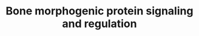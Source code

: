 ---
annotations:
- id: PW:0000330
  parent: signaling pathway
  type: Pathway Ontology
  value: Bone morphogenetic proteins signaling pathway
authors:
- Andra
- Khanspers
- MaintBot
- AlexanderPico
- Vfunari
- Babikerosman
- MartijnVanIersel
- MirellaKalafati
- Eweitz
- Egonw
communities:
- ontox
description: '"BMP signals are mediated by type I and II BMP receptors and their downstream
  molecules Smad1, 5 and 8. Phosphorylated Smad1, 5 and 8 proteins form a complex
  with Smad4 and then are translocated into the nucleus where they interact with other
  transcription factors, such as Runx2 in osteoblasts." [http://www.ncbi.nlm.nih.gov/pubmed/15621726
  (Chen 2004)].  Proteins on this pathway have targeted assays available via the [https://assays.cancer.gov/available_assays?wp_id=WP1425
  CPTAC Assay Portal]'
last-edited: 2023-04-20
ndex: b50a2994-8b62-11eb-9e72-0ac135e8bacf
organisms:
- Homo sapiens
redirect_from:
- /index.php/Pathway:WP1425
- /instance/WP1425
- /instance/WP1425_r126273
revision: r126273
schema-jsonld:
- '@context': https://schema.org/
  '@id': https://wikipathways.github.io/pathways/WP1425.html
  '@type': Dataset
  creator:
    '@type': Organization
    name: WikiPathways
  description: '"BMP signals are mediated by type I and II BMP receptors and their
    downstream molecules Smad1, 5 and 8. Phosphorylated Smad1, 5 and 8 proteins form
    a complex with Smad4 and then are translocated into the nucleus where they interact
    with other transcription factors, such as Runx2 in osteoblasts." [http://www.ncbi.nlm.nih.gov/pubmed/15621726
    (Chen 2004)].  Proteins on this pathway have targeted assays available via the
    [https://assays.cancer.gov/available_assays?wp_id=WP1425 CPTAC Assay Portal]'
  keywords:
  - BMP2
  - BMPR1A
  - BMPR1B
  - BMPR2
  - NOG
  - RUNX2
  - SMAD1
  - SMAD4
  - SMAD6
  - SMURF1
  - TOB1
  - TOB2
  license: CC0
  name: Bone morphogenic protein signaling and regulation
seo: CreativeWork
title: Bone morphogenic protein signaling and regulation
wpid: WP1425
---